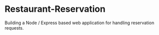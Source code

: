 # Restaurant-Reservation
Building a Node / Express based web application for handling reservation requests.
